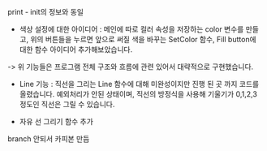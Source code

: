 print - init의 정보와 동일

- 색상 설정에 대한 아이디어 : 
메인에 따로 컬러 속성을 저장하는 color 변수를 만들고, 위의 버튼들을 누르면 앞으로 써질 색을 바꾸는 SetColor 함수,
Fill button에 대한 함수 아이디어 추가해보았습니다.

-> 위 기능들은 프로그램 전체 구조와 흐름에 관련 있어서 대략적으로 구현했습니다.

- Line 기능 : 
직선을 그리는 Line 함수에 대해 미완성이지만 진행 된 곳 까지 코드를 올렸습니다.
예외처리가 안된 상태이며, 직선의 방정식을 사용해 기울기가 0,1,2,3 정도인 직선은 그릴 수 있습니다.

- 자유 선 그리기 함수 추가

branch 안되서 카피본 만듬
